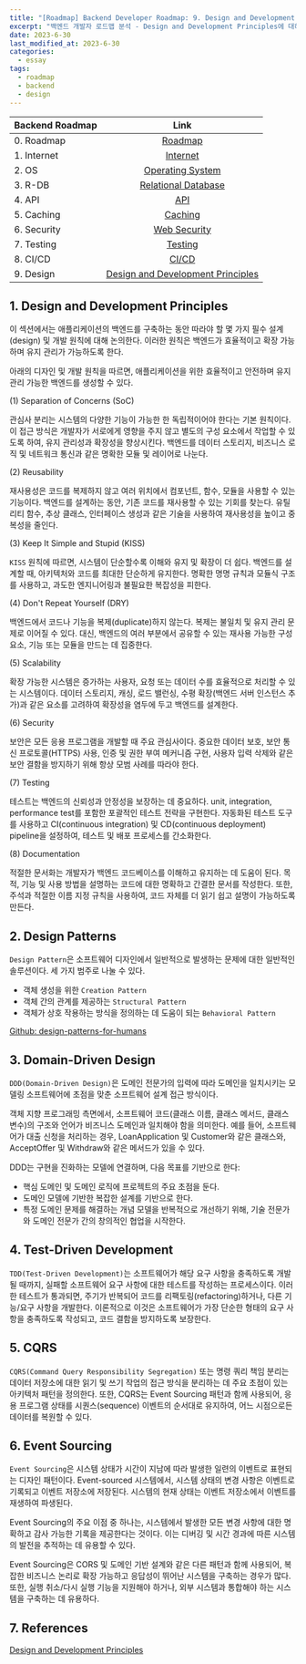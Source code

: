 ```yaml
---
title: "[Roadmap] Backend Developer Roadmap: 9. Design and Development Principles"
excerpt: "백엔드 개발자 로드맵 분석 - Design and Development Principles에 대하여"
date: 2023-6-30
last_modified_at: 2023-6-30
categories:
  - essay
tags:
  - roadmap
  - backend
  - design
---
```


|Backend Roadmap|Link|
|:---|:---:|
|0. Roadmap|[Roadmap](https://roadmap.sh/backend)|
|1. Internet|[Internet](https://burningfalls.github.io/essay/backend-roadmap-internet/)|
|2. OS|[Operating System](https://burningfalls.github.io/essay/backend-roadmap-os/)|
|3. R-DB|[Relational Database](https://burningfalls.github.io/essay/backend-roadmap-relational-database/)|
|4. API|[API](https://burningfalls.github.io/essay/backend-roadmap-api/)|
|5. Caching|[Caching](https://burningfalls.github.io/essay/backend-roadmap-caching/)|
|6. Security|[Web Security](https://burningfalls.github.io/essay/backend-roadmap-caching/)|
|7. Testing|[Testing](https://burningfalls.github.io/essay/backend-roadmap-testing/)|
|8. CI/CD|[CI/CD](https://burningfalls.github.io/essay/backend-roadmap-ci-cd/)|
|9. Design|[Design and Development Principles](https://burningfalls.github.io/essay/backend-roadmap-design/)|

## 1. Design and Development Principles

이 섹션에서는 애플리케이션의 백엔드를 구축하는 동안 따라야 할 몇 가지 필수 설계(design) 및 개발 원칙에 대해 논의한다. 이러한 원칙은 백엔드가 효율적이고 확장 가능하며 유지 관리가 가능하도록 한다.

아래의 디자인 및 개발 원칙을 따르면, 애플리케이션을 위한 효율적이고 안전하며 유지 관리 가능한 백엔드를 생성할 수 있다.

(1) Separation of Concerns (SoC)

관심사 분리는 시스템의 다양한 기능이 가능한 한 독립적이어야 한다는 기본 원칙이다. 이 접근 방식은 개발자가 서로에게 영향을 주지 않고 별도의 구성 요소에서 작업할 수 있도록 하여, 유지 관리성과 확장성을 향상시킨다. 백엔드를 데이터 스토리지, 비즈니스 로직 및 네트워크 통신과 같은 명확한 모듈 및 레이어로 나눈다.

(2) Reusability

재사용성은 코드를 복제하지 않고 여러 위치에서 컴포넌트, 함수, 모듈을 사용할 수 있는 기능이다. 백엔드를 설계하는 동안, 기존 코드를 재사용할 수 있는 기회를 찾는다. 유틸리티 함수, 추상 클래스, 인터페이스 생성과 같은 기술을 사용하여 재사용성을 높이고 중복성을 줄인다.

(3) Keep It Simple and Stupid (KISS)

`KISS` 원칙에 따르면, 시스템이 단순할수록 이해와 유지 및 확장이 더 쉽다. 백엔드를 설계할 때, 아키텍처와 코드를 최대한 단순하게 유지한다. 명확한 명명 규칙과 모듈식 구조를 사용하고, 과도한 엔지니어링과 불필요한 복잡성을 피한다.

(4) Don't Repeat Yourself (DRY)

백엔드에서 코드나 기능을 복제(duplicate)하지 않는다. 복제는 불일치 및 유지 관리 문제로 이어질 수 있다. 대신, 백엔드의 여러 부분에서 공유할 수 있는 재사용 가능한 구성 요소, 기능 또는 모듈을 만드는 데 집중한다.

(5) Scalability

확장 가능한 시스템은 증가하는 사용자, 요청 또는 데이터 수를 효율적으로 처리할 수 있는 시스템이다. 데이터 스토리지, 캐싱, 로드 밸런싱, 수평 확장(백엔드 서버 인스턴스 추가)과 같은 요소를 고려하여 확장성을 염두에 두고 백엔드를 설계한다.

(6) Security

보안은 모든 응용 프로그램을 개발할 때 주요 관심사이다. 중요한 데이터 보호, 보안 통신 프로토콜(HTTPS) 사용, 인증 및 권한 부여 메커니즘 구현, 사용자 입력 삭제와 같은 보안 결함을 방지하기 위해 항상 모범 사례를 따라야 한다.

(7) Testing

테스트는 백엔드의 신뢰성과 안정성을 보장하는 데 중요하다. unit, integration, performance test를 포함한 포괄적인 테스트 전략을 구현한다. 자동화된 테스트 도구를 사용하고 CI(continuous integration) 및 CD(continuous deployment) pipeline을 설정하여, 테스트 및 배포 프로세스를 간소화한다.

(8) Documentation

적절한 문서화는 개발자가 백엔드 코드베이스를 이해하고 유지하는 데 도움이 된다. 목적, 기능 및 사용 방법을 설명하는 코드에 대한 명확하고 간결한 문서를 작성한다. 또한, 주석과 적절한 이름 지정 규칙을 사용하여, 코드 자체를 더 읽기 쉽고 설명이 가능하도록 만든다.

## 2. Design Patterns

`Design Pattern`은 소프트웨어 디자인에서 일반적으로 발생하는 문제에 대한 일반적인 솔루션이다. 세 가지 범주로 나눌 수 있다.

* 객체 생성을 위한 `Creation Pattern`
* 객체 간의 관계를 제공하는 `Structural Pattern`
* 객체가 상호 작용하는 방식을 정의하는 데 도움이 되는 `Behavioral Pattern`

[Github: design-patterns-for-humans](https://github.com/kamranahmedse/design-patterns-for-humans#creational-design-patterns)

## 3. Domain-Driven Design

`DDD(Domain-Driven Design)`은 도메인 전문가의 입력에 따라 도메인을 일치시키는 모델링 소프트웨어에 초점을 맞춘 소프트웨어 설계 접근 방식이다.

객체 지향 프로그래밍 측면에서, 소프트웨어 코드(클래스 이름, 클래스 메서드, 클래스 변수)의 구조와 언어가 비즈니스 도메인과 일치해야 함을 의미한다. 예를 들어, 소프트웨어가 대출 신청을 처리하는 경우, LoanApplication 및 Customer와 같은 클래스와, AcceptOffer 및 Withdraw와 같은 메서드가 있을 수 있다.

DDD는 구현을 진화하는 모델에 연결하며, 다음 목표를 기반으로 한다:

* 핵심 도메인 및 도메인 로직에 프로젝트의 주요 초점을 둔다.
* 도메인 모델에 기반한 복잡한 설계를 기반으로 한다.
* 특정 도메인 문제를 해결하는 개념 모델을 반복적으로 개선하기 위해, 기술 전문가와 도메인 전문가 간의 창의적인 협업을 시작한다.

## 4. Test-Driven Development

`TDD(Test-Driven Development)`는 소프트웨어가 해당 요구 사항을 충족하도록 개발될 때까지, 실패할 소프트웨어 요구 사항에 대한 테스트를 작성하는 프로세스이다. 이러한 테스트가 통과되면, 주기가 반복되어 코드를 리팩토링(refactoring)하거나, 다른 기능/요구 사항을 개발한다. 이론적으로 이것은 소프트웨어가 가장 단순한 형태의 요구 사항을 충족하도록 작성되고, 코드 결함을 방지하도록 보장한다.

## 5. CQRS

`CQRS(Command Query Responsibility Segregation)` 또는 명령 쿼리 책임 분리는 데이터 저장소에 대한 읽기 및 쓰기 작업의 접근 방식을 분리하는 데 주요 초점이 있는 아키텍처 패턴을 정의한다. 또한, CQRS는 Event Sourcing 패턴과 함께 사용되어, 응용 프로그램 상태를 시퀀스(sequence) 이벤트의 순서대로 유지하여, 어느 시점으로든 데이터를 복원할 수 있다.

## 6. Event Sourcing

`Event Sourcing`은 시스템 상태가 시간이 지남에 따라 발생한 일련의 이벤트로 표현되는 디자인 패턴이다. Event-sourced 시스템에서, 시스템 상태의 변경 사항은 이벤트로 기록되고 이벤트 저장소에 저장된다. 시스템의 현재 상태는 이벤트 저장소에서 이벤트를 재생하여 파생된다.

Event Sourcing의 주요 이점 중 하나는, 시스템에서 발생한 모든 변경 사항에 대한 명확하고 감사 가능한 기록을 제공한다는 것이다. 이는 디버깅 및 시간 경과에 따른 시스템의 발전을 추적하는 데 유용할 수 있다.

Event Sourcing은 CORS 및 도메인 기반 설계와 같은 다른 패턴과 함께 사용되어, 복잡한 비즈니스 논리로 확장 가능하고 응답성이 뛰어난 시스템을 구축하는 경우가 많다. 또한, 실행 취소/다시 실행 기능을 지원해야 하거나, 외부 시스템과 통합해야 하는 시스템을 구축하는 데 유용하다.

## 7. References

[Design and Development Principles](https://roadmap.sh/backend)